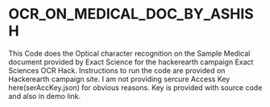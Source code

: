 # OCR_ON_MEDICAL_DOC_BY_ASHISH
This Code does the Optical character recognition on the Sample Medical document provided by Exact Science for the hackerearth campaign Exact Sciences OCR Hack.
Instructions to run the code are provided on Hackerearth campaign site.
I am not providing sercure Access Key here(serAccKey.json) for obvious reasons.
Key is provided with source code and also in demo link.
